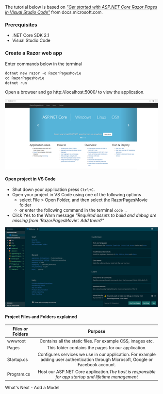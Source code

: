 The tutorial below is based on [*"Get started with ASP.NET Core Razor Pages in Visual Studio Code"*](https://docs.microsoft.com/en-us/aspnet/core/tutorials/razor-pages-vsc/razor-pages-start) from docs.microsoft.com.

### Prerequisites
* .NET Core SDK 2.1 
*  Visual Studio Code

### Create a Razor web app

Enter commands below in the terminal 
```
dotnet new razor -o RazorPagesMovie
cd RazorPagesMovie
dotnet run
```
Open a browser and go http://localhost:5000/ to view the application.

![](images\razor-page.png)

#### Open project in VS Code

- Shut down your application press `Ctrl+C`.
- Open your project in VS Code using one of the following options 
    - select File > Open Folder, and then select the RazorPagesMovie folder
    - or enter the following command in the terminal `code .`
- Click Yes to the Warn message *"Required assets to build and debug are missing from 'RazorPagesMovie'. Add them?"*

![](images\Openinginvscode.PNG)

#### Project Files and Folders explained
| Files or Folders       | Purpose        |
| ------------- |:-------------:|
| wwwroot      | Contains all the static files. For example CSS, images etc. | 
| Pages     | This folder contains the pages for our application.      |    
| Startup.cs | Configures services  we use in our application. For example adding user authentication through Microsoft, Google or Facebook account.   |
| Program.cs | Host our ASP.NET Core application.*The host is responsible for app startup and lifetime management*     |  

What's Next - Add a Model